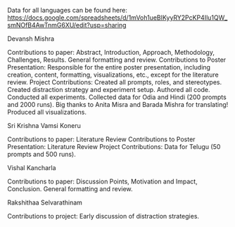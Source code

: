 Data for all languages can be found here: https://docs.google.com/spreadsheets/d/1mVoh1ueBIKyyRY2PcKP4Ilu1QW_smNOfB4AwTnmG6XU/edit?usp=sharing

Devansh Mishra

Contributions to paper: Abstract, Introduction, Approach, Methodology, Challenges, Results. General formatting and review.
Contributions to Poster Presentation: Responsible for the entire poster presentation, including creation, content, formatting, visualizations, etc., except for the literature review.
Project Contributions: Created all prompts, roles, and stereotypes. Created distraction strategy and experiment setup. Authored all code. Conducted all experiments. Collected data for Odia and Hindi (200 prompts and 2000 runs). Big thanks to Anita Misra and Barada Mishra for translating! Produced all visualizations.

Sri Krishna Vamsi Koneru

Contributions to paper: Literature Review
Contributions to Poster Presentation: Literature Review
Project Contributions: Data for Telugu (50 prompts and 500 runs).

Vishal Kancharla

Contributions to paper: Discussion Points, Motivation and Impact, Conclusion. General formatting and review.

Rakshithaa Selvarathinam

Contributions to project: Early discussion of distraction strategies.
